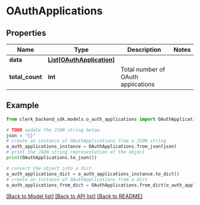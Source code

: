 # OAuthApplications


## Properties

Name | Type | Description | Notes
------------ | ------------- | ------------- | -------------
**data** | [**List[OAuthApplication]**](OAuthApplication.md) |  | 
**total_count** | **int** | Total number of OAuth applications  | 

## Example

```python
from clerk_backend_sdk.models.o_auth_applications import OAuthApplications

# TODO update the JSON string below
json = "{}"
# create an instance of OAuthApplications from a JSON string
o_auth_applications_instance = OAuthApplications.from_json(json)
# print the JSON string representation of the object
print(OAuthApplications.to_json())

# convert the object into a dict
o_auth_applications_dict = o_auth_applications_instance.to_dict()
# create an instance of OAuthApplications from a dict
o_auth_applications_from_dict = OAuthApplications.from_dict(o_auth_applications_dict)
```
[[Back to Model list]](../README.md#documentation-for-models) [[Back to API list]](../README.md#documentation-for-api-endpoints) [[Back to README]](../README.md)


